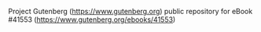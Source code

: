 Project Gutenberg (https://www.gutenberg.org) public repository for eBook #41553 (https://www.gutenberg.org/ebooks/41553)
